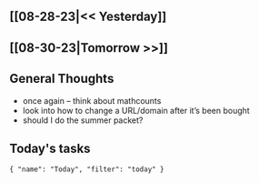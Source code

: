 ## [[08-28-23|<< Yesterday]]
## [[08-30-23|Tomorrow >>]]
## General Thoughts
- once again – think about mathcounts
- look into how to change a URL/domain after it’s been bought
- should I do the summer packet?

## Today's tasks

```todoist 
{ "name": "Today", "filter": "today" } 
```
